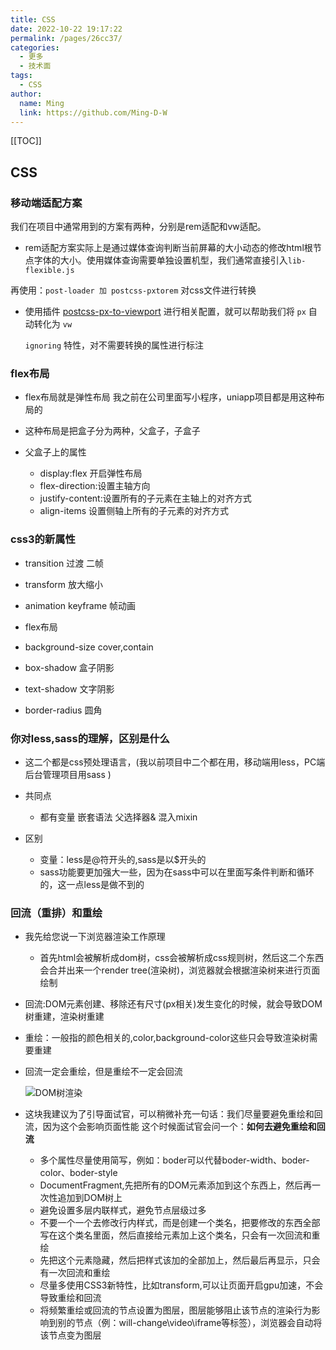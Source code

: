 ```yaml
---
title: CSS
date: 2022-10-22 19:17:22
permalink: /pages/26cc37/
categories:
  - 更多
  - 技术面
tags:
  - CSS
author: 
  name: Ming
  link: https://github.com/Ming-D-W
---
```


[[TOC]]

## CSS

### 移动端适配方案

我们在项目中通常用到的方案有两种，分别是rem适配和vw适配。

- rem适配方案实际上是通过媒体查询判断当前屏幕的大小动态的修改html根节点字体的大小。使用媒体查询需要单独设置机型，我们通常直接引入`lib-flexible.js`

再使用：`post-loader 加 postcss-pxtorem` 对css文件进行转换

- 使用插件 [postcss-px-to-viewport](https://link.juejin.cn/?target=https%3A%2F%2Fgithub.com%2Fevrone%2Fpostcss-px-to-viewport%2Fblob%2Fmaster%2FREADME_CN.md) 进行相关配置，就可以帮助我们将 `px` 自动转化为 `vw`

  `ignoring` 特性，对不需要转换的属性进行标注



### flex布局

- flex布局就是弹性布局 我之前在公司里面写小程序，uniapp项目都是用这种布局的

- 这种布局是把盒子分为两种，父盒子，子盒子

- 父盒子上的属性
  - display:flex 开启弹性布局
  - flex-direction:设置主轴方向
  - justify-content:设置所有的子元素在主轴上的对齐方式
  - align-items 设置侧轴上所有的子元素的对齐方式


### css3的新属性

- transition 过渡 二帧

- transform 放大缩小

- animation keyframe 帧动画

- flex布局

- background-size cover,contain

- box-shadow 盒子阴影

- text-shadow 文字阴影

- border-radius 圆角


### 你对less,sass的理解，区别是什么

- 这二个都是css预处理语言，(我以前项目中二个都在用，移动端用less，PC端后台管理项目用sass )

- 共同点
  - 都有变量 嵌套语法 父选择器& 混入mixin

- 区别
  - 变量：less是@符开头的,sass是以$开头的
  - sass功能要更加强大一些，因为在sass中可以在里面写条件判断和循环的，这一点less是做不到的

### 回流（重排）和重绘

- 我先给您说一下浏览器渲染工作原理 
  - 首先html会被解析成dom树，css会被解析成css规则树，然后这二个东西会合并出来一个render tree(渲染树)，浏览器就会根据渲染树来进行页面绘制
  
- 回流:DOM元素创建、移除还有尺寸(px相关)发生变化的时候，就会导致DOM树重建，渲染树重建 

- 重绘：一般指的颜色相关的,color,background-color这些只会导致渲染树需要重建 

- 回流一定会重绘，但是重绘不一定会回流 

  ![DOM树渲染](https://photo-album-1314189846.cos.ap-shanghai.myqcloud.com/202304072028450.png) 

- 这块我建议为了引导面试官，可以稍微补充一句话：我们尽量要避免重绘和回流，因为这个会影响页面性能 这个时候面试官会问一个：**如何去避免重绘和回流**

  - 多个属性尽量使用简写，例如：boder可以代替boder-width、boder-color、boder-style
  - DocumentFragment,先把所有的DOM元素添加到这个东西上，然后再一次性追加到DOM树上
  - 避免设置多层内联样式，避免节点层级过多
  - 不要一个一个去修改行内样式，而是创建一个类名，把要修改的东西全部写在这个类名里面，然后直接给元素加上这个类名，只会有一次回流和重绘
  - 先把这个元素隐藏，然后把样式该加的全部加上，然后最后再显示，只会有一次回流和重绘
  - 尽量多使用CSS3新特性，比如transform,可以让页面开启gpu加速，不会导致重绘和回流
  - 将频繁重绘或回流的节点设置为图层，图层能够阻止该节点的渲染行为影响到别的节点（例：will-change\video\iframe等标签），浏览器会自动将该节点变为图层


